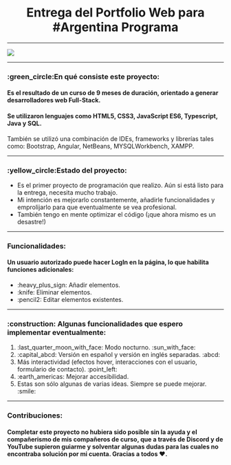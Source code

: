 <h1 align="center">Entrega del Portfolio Web para #Argentina Programa</h1>

<hr>

<img src="https://portfolio-rv.web.app/assets/codebanner.jpg">

<hr>

<h3>:green_circle:En qué consiste este proyecto:</h3>
<h4>Es el resultado de un curso de 9 meses de duración, orientado a generar desarrolladores web Full-Stack.</h4>
<h4>Se utilizaron lenguajes como HTML5, CSS3, JavaScript ES6, Typescript, Java y SQL. </h4>
También se utilizó una combinación de IDEs, frameworks y librerías tales como: Bootstrap, Angular, NetBeans, MYSQLWorkbench, XAMPP.
</h4>

<hr>

<h3>:yellow_circle:Estado del proyecto:</h3>
<ul>
<li>Es el primer proyecto de programación que realizo. Aún si está listo para la entrega, necesita mucho trabajo.</li>
<li>Mi intención es mejorarlo constantemente, añadirle funcionalidades y emprolijarlo para que eventualmente se vea profesional.</li>
<li>También tengo en mente optimizar el código (¡que ahora mismo es un desastre!)</li>
</ul>

<hr>

<h3>Funcionalidades:</h3>
<h4>Un usuario autorizado puede hacer LogIn en la página, lo que habilita funciones adicionales:</h4>
<ul>
<li>:heavy_plus_sign: Añadir elementos. </li>
<li>:knife: Eliminar elementos. </li>
<li>:pencil2: Editar elementos existentes. </li>
</ul>

<hr>

<h3>:construction: Algunas funcionalidades que espero implementar eventualmente:</h3>
<ol>
<li>:last_quarter_moon_with_face: Modo nocturno. :sun_with_face:</li>
<li>:capital_abcd: Versión en español y versión en inglés separadas. :abcd:</li>
<li>Más interactividad (efectos hover, interacciones con el usuario, formulario de contacto). :point_left:</li>
<li>:earth_americas: Mejorar accesibilidad.</li>
<li>Estas son sólo algunas de varias ideas. Siempre se puede mejorar. :smile:</li>
</ol>

<hr>

<h3>Contribuciones:</h3>
<h4>Completar este proyecto no hubiera sido posible sin la ayuda y el compañerismo de mis compañeros de curso, que a través de Discord y de YouTube supieron guiarme y solventar algunas dudas para las cuales no encontraba solución por mi cuenta. Gracias a todos ♥️.</h4>
